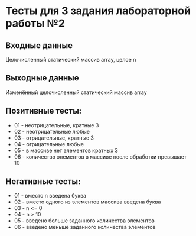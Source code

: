 ﻿# Тесты для 3 задания лабораторной работы №2

## Входные данные
Целочисленный статический массив array, целое n

## Выходные данные
Изменённый целочисленный статический массив array

## Позитивные тесты:
- 01 - неотрицательные, кратные 3
- 02 - неотрицательные любые
- 03 - отрицательные, кратные 3
- 04 - отрицательные любые
- 05 - в массиве нет элементов кратных 3
- 06 - количество элементов в массиве после обработки превышает 10

## Негативные тесты:
- 01 - вместо n введена буква
- 02 - вместо одного из элементов массива введена буква
- 03 - n <= 0
- 04 - n > 10
- 05 - введено больше заданного количества элементов
- 06 - введено меньше заданного количества элементов